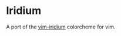 # Iridium

A port of the [vim-iridium](https://github.com/stillwwater/vim-iridium) colorcheme for vim.
